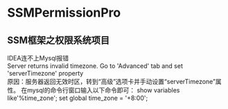 # SSMPermissionPro
## SSM框架之权限系统项目
IDEA连不上Mysql报错  
Server returns invalid timezone. Go to 'Advanced' tab and set 'serverTimezone' property  
原因：服务器返回无效时区，转到“高级”选项卡并手动设置“serverTimezone”属性。
在mysql的命令行窗口输入以下命令即可：
show variables like'%time_zone';
set global time_zone = '+8:00';